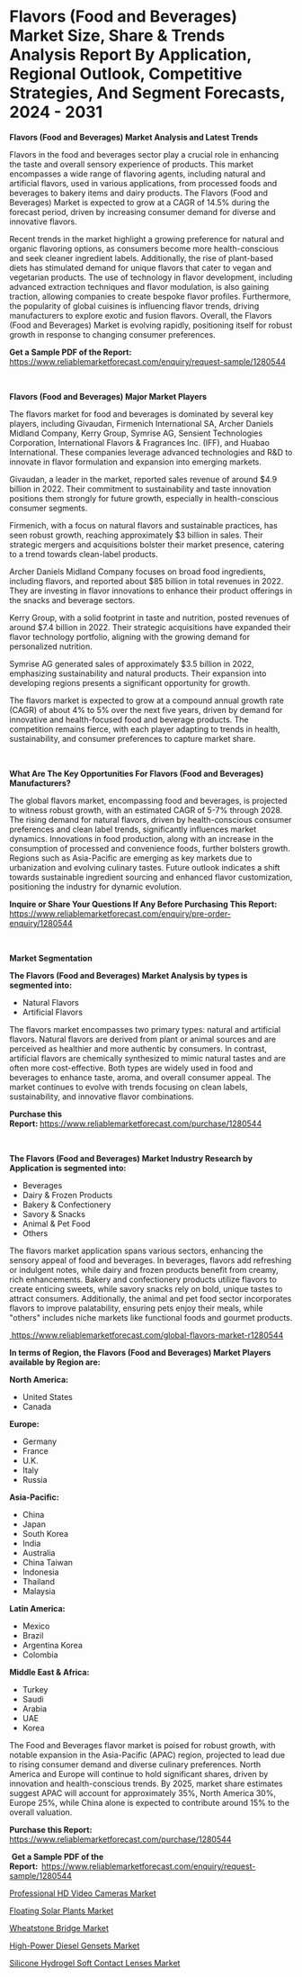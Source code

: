 <p><h1>Flavors (Food and Beverages) Market Size, Share & Trends Analysis Report By Application, Regional Outlook, Competitive Strategies, And Segment Forecasts, 2024 - 2031</h1></p><p><strong>Flavors (Food and Beverages) Market Analysis and Latest Trends</strong></p>
<p><p>Flavors in the food and beverages sector play a crucial role in enhancing the taste and overall sensory experience of products. This market encompasses a wide range of flavoring agents, including natural and artificial flavors, used in various applications, from processed foods and beverages to bakery items and dairy products. The Flavors (Food and Beverages) Market is expected to grow at a CAGR of 14.5% during the forecast period, driven by increasing consumer demand for diverse and innovative flavors. </p><p>Recent trends in the market highlight a growing preference for natural and organic flavoring options, as consumers become more health-conscious and seek cleaner ingredient labels. Additionally, the rise of plant-based diets has stimulated demand for unique flavors that cater to vegan and vegetarian products. The use of technology in flavor development, including advanced extraction techniques and flavor modulation, is also gaining traction, allowing companies to create bespoke flavor profiles. Furthermore, the popularity of global cuisines is influencing flavor trends, driving manufacturers to explore exotic and fusion flavors. Overall, the Flavors (Food and Beverages) Market is evolving rapidly, positioning itself for robust growth in response to changing consumer preferences.</p></p>
<p><strong>Get a Sample PDF of the Report:&nbsp;</strong> <a href="https://www.reliablemarketforecast.com/enquiry/request-sample/1280544?utm_campaign=1080&utm_medium=2&utm_source=Github&utm_content=ia&utm_term=30092024&utm_id=flavors-food-and-beverages">https://www.reliablemarketforecast.com/enquiry/request-sample/1280544</a></p>
<p>&nbsp;</p>
<p><strong>Flavors (Food and Beverages) Major Market Players</strong></p>
<p><p>The flavors market for food and beverages is dominated by several key players, including Givaudan, Firmenich International SA, Archer Daniels Midland Company, Kerry Group, Symrise AG, Sensient Technologies Corporation, International Flavors & Fragrances Inc. (IFF), and Huabao International. These companies leverage advanced technologies and R&D to innovate in flavor formulation and expansion into emerging markets.</p><p>Givaudan, a leader in the market, reported sales revenue of around $4.9 billion in 2022. Their commitment to sustainability and taste innovation positions them strongly for future growth, especially in health-conscious consumer segments.</p><p>Firmenich, with a focus on natural flavors and sustainable practices, has seen robust growth, reaching approximately $3 billion in sales. Their strategic mergers and acquisitions bolster their market presence, catering to a trend towards clean-label products.</p><p>Archer Daniels Midland Company focuses on broad food ingredients, including flavors, and reported about $85 billion in total revenues in 2022. They are investing in flavor innovations to enhance their product offerings in the snacks and beverage sectors.</p><p>Kerry Group, with a solid footprint in taste and nutrition, posted revenues of around $7.4 billion in 2022. Their strategic acquisitions have expanded their flavor technology portfolio, aligning with the growing demand for personalized nutrition.</p><p>Symrise AG generated sales of approximately $3.5 billion in 2022, emphasizing sustainability and natural products. Their expansion into developing regions presents a significant opportunity for growth.</p><p>The flavors market is expected to grow at a compound annual growth rate (CAGR) of about 4% to 5% over the next five years, driven by demand for innovative and health-focused food and beverage products. The competition remains fierce, with each player adapting to trends in health, sustainability, and consumer preferences to capture market share.</p></p>
<p>&nbsp;</p>
<p><strong>What Are The Key Opportunities For Flavors (Food and Beverages) Manufacturers?</strong></p>
<p><p>The global flavors market, encompassing food and beverages, is projected to witness robust growth, with an estimated CAGR of 5-7% through 2028. The rising demand for natural flavors, driven by health-conscious consumer preferences and clean label trends, significantly influences market dynamics. Innovations in food production, along with an increase in the consumption of processed and convenience foods, further bolsters growth. Regions such as Asia-Pacific are emerging as key markets due to urbanization and evolving culinary tastes. Future outlook indicates a shift towards sustainable ingredient sourcing and enhanced flavor customization, positioning the industry for dynamic evolution.</p></p>
<p><strong>Inquire or Share Your Questions If Any Before Purchasing This Report:</strong> <a href="https://www.reliablemarketforecast.com/enquiry/pre-order-enquiry/1280544?utm_campaign=1080&utm_medium=2&utm_source=Github&utm_content=ia&utm_term=30092024&utm_id=flavors-food-and-beverages">https://www.reliablemarketforecast.com/enquiry/pre-order-enquiry/1280544</a></p>
<p>&nbsp;</p>
<p><strong>Market Segmentation</strong></p>
<p><strong>The Flavors (Food and Beverages) Market Analysis by types is segmented into:</strong></p>
<p><ul><li>Natural Flavors</li><li>Artificial Flavors</li></ul></p>
<p><p>The flavors market encompasses two primary types: natural and artificial flavors. Natural flavors are derived from plant or animal sources and are perceived as healthier and more authentic by consumers. In contrast, artificial flavors are chemically synthesized to mimic natural tastes and are often more cost-effective. Both types are widely used in food and beverages to enhance taste, aroma, and overall consumer appeal. The market continues to evolve with trends focusing on clean labels, sustainability, and innovative flavor combinations.</p></p>
<p><strong>Purchase this Report:&nbsp;</strong><a href="https://www.reliablemarketforecast.com/purchase/1280544?utm_campaign=1080&utm_medium=2&utm_source=Github&utm_content=ia&utm_term=30092024&utm_id=flavors-food-and-beverages">https://www.reliablemarketforecast.com/purchase/1280544</a></p>
<p>&nbsp;</p>
<p><strong>The Flavors (Food and Beverages) Market Industry Research by Application is segmented into:</strong></p>
<p><ul><li>Beverages</li><li>Dairy & Frozen Products</li><li>Bakery & Confectionery</li><li>Savory & Snacks</li><li>Animal & Pet Food</li><li>Others</li></ul></p>
<p><p>The flavors market application spans various sectors, enhancing the sensory appeal of food and beverages. In beverages, flavors add refreshing or indulgent notes, while dairy and frozen products benefit from creamy, rich enhancements. Bakery and confectionery products utilize flavors to create enticing sweets, while savory snacks rely on bold, unique tastes to attract consumers. Additionally, the animal and pet food sector incorporates flavors to improve palatability, ensuring pets enjoy their meals, while "others" includes niche markets like functional foods and gourmet products.</p></p>
<p><a href="https://www.reliablemarketforecast.com/global-flavors-market-r1280544?utm_campaign=1080&utm_medium=2&utm_source=Github&utm_content=ia&utm_term=30092024&utm_id=flavors-food-and-beverages">&nbsp;https://www.reliablemarketforecast.com/global-flavors-market-r1280544</a></p>
<p><strong>In terms of Region, the Flavors (Food and Beverages) Market Players available by Region are:</strong></p>
<p>
    <p> <strong> North America: </strong>
        <ul>
            <li>United States</li>
            <li>Canada</li>
        </ul>
        </p> 
    <p> <strong> Europe: </strong>
        <ul>
            <li>Germany</li>
            <li>France</li>
            <li>U.K.</li>
            <li>Italy</li>
            <li>Russia</li>
        </ul>
        </p> 
    <p> <strong> Asia-Pacific: </strong>
        <ul>
            <li>China</li>
            <li>Japan</li>
            <li>South Korea</li>
            <li>India</li>
            <li>Australia</li>
            <li>China Taiwan</li>
            <li>Indonesia</li>
            <li>Thailand</li>
            <li>Malaysia</li>
        </ul>
        </p> 
    <p> <strong> Latin America: </strong>
        <ul>
            <li>Mexico</li>
            <li>Brazil</li>
            <li>Argentina Korea</li>
            <li>Colombia</li>
        </ul>
        </p> 
    <p> <strong> Middle East & Africa: </strong>
        <ul>
            <li>Turkey</li>
            <li>Saudi</li>
            <li>Arabia</li>
            <li>UAE</li>
            <li>Korea</li>
        </ul>
    </p>
    </p>
<p><p>The Food and Beverages flavor market is poised for robust growth, with notable expansion in the Asia-Pacific (APAC) region, projected to lead due to rising consumer demand and diverse culinary preferences. North America and Europe will continue to hold significant shares, driven by innovation and health-conscious trends. By 2025, market share estimates suggest APAC will account for approximately 35%, North America 30%, Europe 25%, while China alone is expected to contribute around 15% to the overall valuation.</p></p>
<p><strong>Purchase this Report: </strong><a href="https://www.reliablemarketforecast.com/purchase/1280544?utm_campaign=1080&utm_medium=2&utm_source=Github&utm_content=ia&utm_term=30092024&utm_id=flavors-food-and-beverages">https://www.reliablemarketforecast.com/purchase/1280544</a></p>
<p>&nbsp;<strong>Get a Sample PDF of the Report:&nbsp;&nbsp;</strong><a href="https://www.reliablemarketforecast.com/enquiry/request-sample/1280544?utm_campaign=1080&utm_medium=2&utm_source=Github&utm_content=ia&utm_term=30092024&utm_id=flavors-food-and-beverages">https://www.reliablemarketforecast.com/enquiry/request-sample/1280544</a></p>
<p><strong></strong></p>
<p><p><a href="https://issuu.com/reportprime-2/docs/professional-hd-video-cameras-marke_82bb4e7924551d?utm_campaign=1080&utm_medium=2&utm_source=Github&utm_content=ia&utm_term=30092024&utm_id=flavors-food-and-beverages">Professional HD Video Cameras Market</a></p><p><a href="https://www.linkedin.com/pulse/floating-solar-plants-market-growth-outlook-from-2024-2031-projecting-jkvpc?utm_campaign=1080&utm_medium=2&utm_source=Github&utm_content=ia&utm_term=30092024&utm_id=flavors-food-and-beverages">Floating Solar Plants Market</a></p><p><a href="https://issuu.com/reportprime-2/docs/wheatstone-bridge-market-size-2030._043038c2d3090c?utm_campaign=1080&utm_medium=2&utm_source=Github&utm_content=ia&utm_term=30092024&utm_id=flavors-food-and-beverages">Wheatstone Bridge Market</a></p><p><a href="https://github.com/gdfhhhj/Market-Research-Report-List-6/blob/main/high-power-diesel-gensets-market.md?utm_campaign=1080&utm_medium=2&utm_source=Github&utm_content=ia&utm_term=30092024&utm_id=flavors-food-and-beverages">High-Power Diesel Gensets Market</a></p><p><a href="https://www.linkedin.com/pulse/insights-silicone-hydrogel-soft-contact-lenses-market-players-oekff?utm_campaign=1080&utm_medium=2&utm_source=Github&utm_content=ia&utm_term=30092024&utm_id=flavors-food-and-beverages">Silicone Hydrogel Soft Contact Lenses Market</a></p></p>